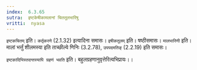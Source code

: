 ```yaml
---
index:  6.3.65
sutra:  इष्टकेषीकामलानां चिततूलभारिषु
vritti:  nyasa
---
```


`इष्टकचितम्` इति। `कर्तृकरणे` (2.1.32) इत्यादिना समासः। `इषीकतूलम्` इति। षष्ठीसमासः। `मालभारिणी` इति। मालां भर्त्तुं शीलमस्या इति ताच्छील्ये णिनिः (3.2.78), `उपपदमतिङ्` (2.2.19) इति समासः।

`इष्टकादिभिस्तदन्तस्यापि ग्रहणं भवति` इति। बहुलग्रहणानुवृत्तेरित्यभिप्रायः।।

